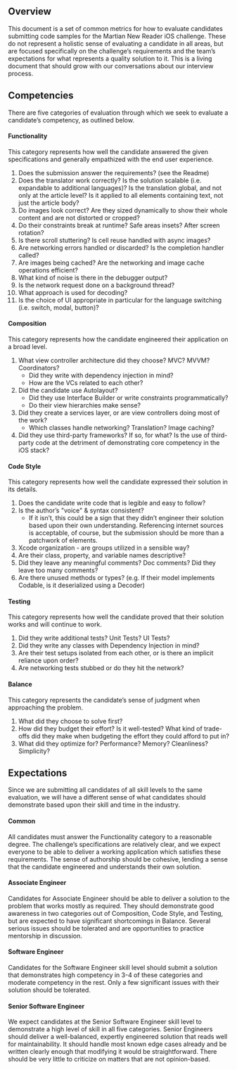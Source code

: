 ## Overview
This document is a set of common metrics for how to evaluate candidates submitting code samples for the Martian New Reader iOS challenge. These do not represent a holistic sense of evaluating a candidate in all areas, but are focused specifically on the challenge’s requirements and the team’s expectations for what represents a quality solution to it.
This is a living document that should grow with our conversations about our interview process.

## Competencies
There are five categories of evaluation through which we seek to evaluate a candidate’s competency, as outlined below.

#### Functionality
This category represents how well the candidate answered the given specifications and generally empathized with the end user experience.

1.	Does the submission answer the requirements? (see the Readme)
2.	Does the translator work correctly? Is the solution scalable (i.e. expandable to additional languages)? Is the translation global, and not only at the article level? Is it applied to all elements containing text, not just the article body?
3.	Do images look correct? Are they sized dynamically to show their whole content and are not distorted or cropped?
4.	Do their constraints break at runtime? Safe areas insets? After screen rotation?
5.	Is there scroll stuttering? Is cell reuse handled with async images?
6.	Are networking errors handled or discarded? Is the completion handler called?
7.	Are images being cached? Are the networking and image cache operations efficient?
8.	What kind of noise is there in the debugger output?
9.	Is the network request done on a background thread?
10.	What approach is used for decoding?
11.	Is the choice of UI appropriate in particular for the language switching (i.e. switch, modal, button)?

#### Composition
This category represents how the candidate engineered their application on a broad level.

1.	What view controller architecture did they choose? MVC? MVVM? Coordinators?
    -	Did they write with dependency injection in mind?
    - How are the VCs related to each other?
2.	Did the candidate use Autolayout?
    - Did they use Interface Builder or write constraints programmatically?
    - Do their view hierarchies make sense?
3.	Did they create a services layer, or are view controllers doing most of the work?
    - Which classes handle networking? Translation? Image caching?
4.	Did they use third-party frameworks? If so, for what? Is the use of third-party code at the detriment of demonstrating core competency in the iOS stack?

#### Code Style
This category represents how well the candidate expressed their solution in its details.

1.	Does the candidate write code that is legible and easy to follow?
2.	Is the author’s "voice" & syntax consistent?
    - If it isn’t, this could be a sign that they didn’t engineer their solution based upon their own understanding. Referencing internet sources is acceptable, of course, but the submission should be more than a patchwork of elements.
3.	Xcode organization - are groups utilized in a sensible way?
4.	Are their class, property, and variable names descriptive?
5.	Did they leave any meaningful comments? Doc comments? Did they leave too many comments?
6.	Are there unused methods or types? (e.g. If their model implements Codable, is it deserialized using a Decoder)

#### Testing
This category represents how well the candidate proved that their solution works and will continue to work.

1.	Did they write additional tests? Unit Tests? UI Tests?
2.	Did they write any classes with Dependency Injection in mind?
3.	Are their test setups isolated from each other, or is there an implicit reliance upon order?
4.	Are networking tests stubbed or do they hit the network?

#### Balance
This category represents the candidate’s sense of judgment when approaching the problem.

1.	What did they choose to solve first?
2.	How did they budget their effort? Is it well-tested? What kind of trade-offs did they make when budgeting the effort they could afford to put in?
3.	What did they optimize for? Performance? Memory? Cleanliness? Simplicity?


## Expectations
Since we are submitting all candidates of all skill levels to the same evaluation, we will have a different sense of what candidates should demonstrate based upon their skill and time in the industry.

#### Common
All candidates must answer the Functionality category to a reasonable degree. The challenge’s specifications are relatively clear, and we expect everyone to be able to deliver a working application which satisfies these requirements.
The sense of authorship should be cohesive, lending a sense that the candidate engineered and understands their own solution.

#### Associate Engineer
Candidates for Associate Engineer should be able to deliver a solution to the problem that works mostly as required. They should demonstrate good awareness in two categories out of Composition, Code Style, and Testing, but are expected to have significant shortcomings in Balance. Several serious issues should be tolerated and are opportunities to practice mentorship in discussion.

#### Software Engineer
Candidates for the Software Engineer skill level should submit a solution that demonstrates high competency in 3-4 of these categories and moderate competency in the rest. Only a few significant issues with their solution should be tolerated.

#### Senior Software Engineer
We expect candidates at the Senior Software Engineer skill level to demonstrate a high level of skill in all five categories. Senior Engineers should deliver a well-balanced, expertly engineered solution that reads well for maintainability. It should handle most known edge cases already and be written clearly enough that modifying it would be straightforward. There should be very little to criticize on matters that are not opinion-based.
    
